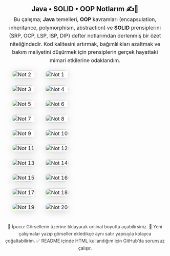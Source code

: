 <!-- ===== README Görsel Bölümü (Java | SOLID | OOP) ===== -->
<div align="center" style="margin: 24px 0;">
  <h2 style="margin: 0 0 0px;">Java • SOLID • OOP Notlarım ✍️🚀</h2>
  <p style="max-width: 900px; line-height: 1.6; font-size: 16px; margin: 0 auto 0px;">
    Bu çalışma; <strong>Java</strong> temelleri, <strong>OOP</strong> kavramları (encapsulation, inheritance, polymorphism, abstraction) ve 
    <strong>SOLID</strong> prensiplerini (SRP, OCP, LSP, ISP, DIP) defter notlarımdan derlenmiş bir özet niteliğindedir.  
    Kod kalitesini artırmak, bağımlılıkları azaltmak ve bakım maliyetini düşürmek için prensiplerin gerçek hayattaki mimari etkilerine odaklandım.
  </p>
  <!-- Mobilde tek kolon, geniş ekranda iki kolon hissi için max-width ve responsive img -->
  <table style="border-collapse: separate; border-spacing: 16px; width: 100%; max-width: 1100px; margin: 0 auto;">
    <tbody>
      <tr>
        <td style="width:50%; vertical-align: top;">
          <a href="https://github.com/user-attachments/assets/e7496af8-ca34-4f97-b2f7-a337300facc5">
            <img src="https://github.com/user-attachments/assets/e7496af8-ca34-4f97-b2f7-a337300facc5" alt="Not 2" style="width:100%; border-radius:16px; box-shadow:0 4px 24px rgba(0,0,0,.15);" />
          </a>
        </td>
        <td style="width:50%; vertical-align: top;">
          <a href="https://github.com/user-attachments/assets/93b7be0b-96bd-499b-b744-d36cee7625e7">
            <img src="https://github.com/user-attachments/assets/93b7be0b-96bd-499b-b744-d36cee7625e7" alt="Not 1" style="width:100%; border-radius:16px; box-shadow:0 4px 24px rgba(0,0,0,.15);" />
          </a>
        </td>
      </tr>
      <tr>
        <td style="vertical-align: top;">
          <a href="https://github.com/user-attachments/assets/cd4fbd2d-3314-4968-a577-9de08f74cb47">
            <img src="https://github.com/user-attachments/assets/cd4fbd2d-3314-4968-a577-9de08f74cb47" alt="Not 3" style="width:100%; border-radius:16px; box-shadow:0 4px 24px rgba(0,0,0,.15);" />
          </a>
        </td>
        <td style="vertical-align: top;">
          <a href="https://github.com/user-attachments/assets/f4164078-c3fc-4d08-a46c-94f7ba61a4a4">
            <img src="https://github.com/user-attachments/assets/f4164078-c3fc-4d08-a46c-94f7ba61a4a4" alt="Not 4" style="width:100%; border-radius:16px; box-shadow:0 4px 24px rgba(0,0,0,.15);" />
          </a>
        </td>
      </tr>
      <tr>
        <td style="vertical-align: top;">
          <a href="https://github.com/user-attachments/assets/b4917322-19b4-4d95-9295-84d012776b32">
            <img src="https://github.com/user-attachments/assets/b4917322-19b4-4d95-9295-84d012776b32" alt="Not 5" style="width:100%; border-radius:16px; box-shadow:0 4px 24px rgba(0,0,0,.15);" />
          </a>
        </td>
        <td style="vertical-align: top;">
          <a href="https://github.com/user-attachments/assets/4ed24f33-ab1d-4e6c-92bf-f53215d24ec1">
            <img src="https://github.com/user-attachments/assets/4ed24f33-ab1d-4e6c-92bf-f53215d24ec1" alt="Not 6" style="width:100%; border-radius:16px; box-shadow:0 4px 24px rgba(0,0,0,.15);" />
          </a>
        </td>
      </tr>
      <tr>
        <td style="vertical-align: top;">
          <a href="https://github.com/user-attachments/assets/e85aa154-95e7-43f8-aa80-9955e1740f3b">
            <img src="https://github.com/user-attachments/assets/e85aa154-95e7-43f8-aa80-9955e1740f3b" alt="Not 7" style="width:100%; border-radius:16px; box-shadow:0 4px 24px rgba(0,0,0,.15);" />
          </a>
        </td>
        <td style="vertical-align: top;">
          <a href="https://github.com/user-attachments/assets/985cd95b-8ddd-4ba6-a51c-6515c33a90dd">
            <img src="https://github.com/user-attachments/assets/985cd95b-8ddd-4ba6-a51c-6515c33a90dd" alt="Not 8" style="width:100%; border-radius:16px; box-shadow:0 4px 24px rgba(0,0,0,.15);" />
          </a>
        </td>
      </tr>
      <tr>
        <td style="vertical-align: top;">
          <a href="https://github.com/user-attachments/assets/e87e46e9-3df5-457a-b66c-3bed86b443f7">
            <img src="https://github.com/user-attachments/assets/e87e46e9-3df5-457a-b66c-3bed86b443f7" alt="Not 9" style="width:100%; border-radius:16px; box-shadow:0 4px 24px rgba(0,0,0,.15);" />
          </a>
        </td>
        <td style="vertical-align: top;">
          <a href="https://github.com/user-attachments/assets/440754b1-65eb-4794-9d1b-8a4fdf42dc24">
            <img src="https://github.com/user-attachments/assets/440754b1-65eb-4794-9d1b-8a4fdf42dc24" alt="Not 10" style="width:100%; border-radius:16px; box-shadow:0 4px 24px rgba(0,0,0,.15);" />
          </a>
        </td>
      </tr>
      <tr>
        <td style="vertical-align: top;">
          <a href="https://github.com/user-attachments/assets/3d3f9c89-fd9f-4937-92f6-c5fc0ea12726">
            <img src="https://github.com/user-attachments/assets/3d3f9c89-fd9f-4937-92f6-c5fc0ea12726" alt="Not 11" style="width:100%; border-radius:16px; box-shadow:0 4px 24px rgba(0,0,0,.15);" />
          </a>
        </td>
        <td style="vertical-align: top;">
          <a href="https://github.com/user-attachments/assets/0e930c06-7ee2-464d-8414-93771c66acd2">
            <img src="https://github.com/user-attachments/assets/0e930c06-7ee2-464d-8414-93771c66acd2" alt="Not 12" style="width:100%; border-radius:16px; box-shadow:0 4px 24px rgba(0,0,0,.15);" />
          </a>
        </td>
      </tr>
      <tr>
        <td style="vertical-align: top;">
          <a href="https://github.com/user-attachments/assets/4227816e-0340-4571-9679-224f1d9c4aad">
            <img src="https://github.com/user-attachments/assets/4227816e-0340-4571-9679-224f1d9c4aad" alt="Not 13" style="width:100%; border-radius:16px; box-shadow:0 4px 24px rgba(0,0,0,.15);" />
          </a>
        </td>
        <td style="vertical-align: top;">
          <a href="https://github.com/user-attachments/assets/a383d11d-938e-4900-bed8-66b335d6961d">
            <img src="https://github.com/user-attachments/assets/a383d11d-938e-4900-bed8-66b335d6961d" alt="Not 14" style="width:100%; border-radius:16px; box-shadow:0 4px 24px rgba(0,0,0,.15);" />
          </a>
        </td>
      </tr>
      <tr>
        <td style="vertical-align: top;">
          <a href="https://github.com/user-attachments/assets/b0960100-982b-4bc4-b806-09562c596be6">
            <img src="https://github.com/user-attachments/assets/b0960100-982b-4bc4-b806-09562c596be6" alt="Not 15" style="width:100%; border-radius:16px; box-shadow:0 4px 24px rgba(0,0,0,.15);" />
          </a>
        </td>
        <td style="vertical-align: top;">
          <a href="https://github.com/user-attachments/assets/5a8f9b4f-7872-4479-984d-a7dde5b0e909">
            <img src="https://github.com/user-attachments/assets/5a8f9b4f-7872-4479-984d-a7dde5b0e909" alt="Not 16" style="width:100%; border-radius:16px; box-shadow:0 4px 24px rgba(0,0,0,.15);" />
          </a>
        </td>
      </tr>
      <tr>
        <td style="vertical-align: top;">
          <a href="https://github.com/user-attachments/assets/0830b999-b0f5-4a3d-a4aa-ea81c59f19a8">
            <img src="https://github.com/user-attachments/assets/0830b999-b0f5-4a3d-a4aa-ea81c59f19a8" alt="Not 17" style="width:100%; border-radius:16px; box-shadow:0 4px 24px rgba(0,0,0,.15);" />
          </a>
        </td>
        <td style="vertical-align: top;">
          <a href="https://github.com/user-attachments/assets/68408412-6048-4641-af4a-9db1f22a55c3">
            <img src="https://github.com/user-attachments/assets/68408412-6048-4641-af4a-9db1f22a55c3" alt="Not 18" style="width:100%; border-radius:16px; box-shadow:0 4px 24px rgba(0,0,0,.15);" />
          </a>
        </td>
      </tr>
      <tr>
        <td style="vertical-align: top;">
          <a href="https://github.com/user-attachments/assets/5bab5f9b-0df4-4930-b6bf-11d712542592">
            <img src="https://github.com/user-attachments/assets/5bab5f9b-0df4-4930-b6bf-11d712542592" alt="Not 19" style="width:100%; border-radius:16px; box-shadow:0 4px 24px rgba(0,0,0,.15);" />
          </a>
        </td>
        <td style="vertical-align: top;">
          <a href="https://github.com/user-attachments/assets/eaea343d-f8e1-47cf-a05c-a4e4ab2dd4e7">
            <img src="https://github.com/user-attachments/assets/eaea343d-f8e1-47cf-a05c-a4e4ab2dd4e7" alt="Not 20" style="width:100%; border-radius:16px; box-shadow:0 4px 24px rgba(0,0,0,.15);" />
          </a>
        </td>
      </tr>
    </tbody>
  </table>

  <p style="max-width: 900px; line-height: 1.6; font-size: 14px; margin: 18px auto 0; opacity:.85;">
    📌 İpucu: Görsellerin üzerine tıklayarak orijinal boyutta açabilirsiniz.  
    🔁 Yeni çalışmalar yazıp görseller ekledikçe aynı satır yapısıyla kolayca çoğaltabilirim.  
    ✅ README içinde HTML kullandığım için GitHub’da sorunsuz çalışır.
  </p>
</div>
<!-- ===== /README Görsel Bölümü ===== -->
